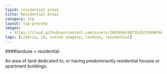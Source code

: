 ```yaml
---
tipid: residential areas
title: Residential Areas
category: tip
layout: tip-preview
images:
  - https://cloud.githubusercontent.com/assets/2665840/6873529/54996f60-d487-11e4-84ea-65876040d852.gif
tags: [Liberia, iD, custom imagery, landuse, residential]
---
```


####landuse = residential:

An area of land dedicated to, or having predominantly residential houses or apartment buildings.
